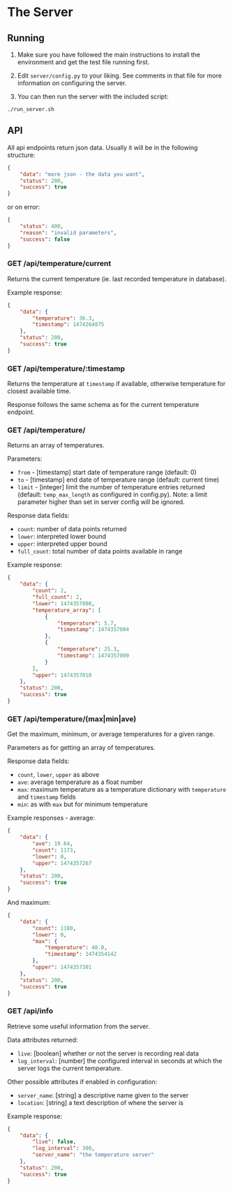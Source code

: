 # The Server

## Running

1. Make sure you have followed the main instructions to install the environment and get the test file running first.

2. Edit `server/config.py` to your liking. See comments in that file for more information on configuring the server.

3. You can then run the server with the included script:

```
./run_server.sh
```


## API

All api endpoints return json data. Usually it will be in the following structure:

```json
{
    "data": "more json - the data you want",
    "status": 200,
    "success": true
}
```

or on error:

```json
{
    "status": 400,
    "reason": "invalid parameters",
    "success": false
}
```

### GET /api/temperature/current

Returns the current temperature (ie. last recorded temperature in database).

Example response:

```json
{
    "data": {
        "temperature": 36.3,
        "timestamp": 1474264875
    },
    "status": 200,
    "success": true
}
```


### GET /api/temperature/:timestamp

Returns the temperature at `timestamp` if available, otherwise temperature for closest available time.

Response follows the same schema as for the current temperature endpoint.


### GET /api/temperature/

Returns an array of temperatures.

Parameters:

- `from` - [timestamp] start date of temperature range (default: 0)
- `to` - [timestamp] end date of temperature range (default: current time)
- `limit` - [integer] limit the number of temperature entries returned (default: `temp_max_length` as configured in
  config.py). Note: a limit parameter higher than set in server config will be ignored.

Response data fields:

- `count`: number of data points returned
- `lower`: interpreted lower bound
- `upper`: interpreted upper bound
- `full_count`: total number of data points available in range

Example response:

```json
{
    "data": {
        "count": 2,
        "full_count": 2,
        "lower": 1474357000,
        "temperature_array": [
            {
                "temperature": 5.7,
                "timestamp": 1474357004
            },
            {
                "temperature": 25.3,
                "timestamp": 1474357009
            }
        ],
        "upper": 1474357010
    },
    "status": 200,
    "success": true
}
```


### GET /api/temperature/(max|min|ave)

Get the maximum, minimum, or average temperatures for a given range.

Parameters as for getting an array of temperatures.

Response data fields:

- `count`, `lower`, `upper` as above
- `ave`: average temperature as a float number
- `max`: maximum temperature as a temperature dictionary with `temperature` and `timestamp` fields
- `min`: as with `max` but for minimum temperature

Example responses - average:

```json
{
    "data": {
        "ave": 19.64,
        "count": 1173,
        "lower": 0,
        "upper": 1474357267
    },
    "status": 200,
    "success": true
}
```

And maximum:

```json
{
    "data": {
        "count": 1180,
        "lower": 0,
        "max": {
            "temperature": 40.0,
            "timestamp": 1474354142
        },
        "upper": 1474357301
    },
    "status": 200,
    "success": true
}
```

### GET /api/info

Retrieve some useful information from the server.

Data attributes returned:

- `live`: [boolean] whether or not the server is recording real data
- `log_interval`: [number] the configured interval in seconds at which the server logs the current temperature.

Other possible attributes if enabled in configuration:

- `server_name`: [string] a descriptive name given to the server
- `location`: [string] a text description of where the server is

Example response:

```json
{
    "data": {
        "live": false,
        "log_interval": 300,
        "server_name": "the temperature server"
    },
    "status": 200,
    "success": true
}
```

